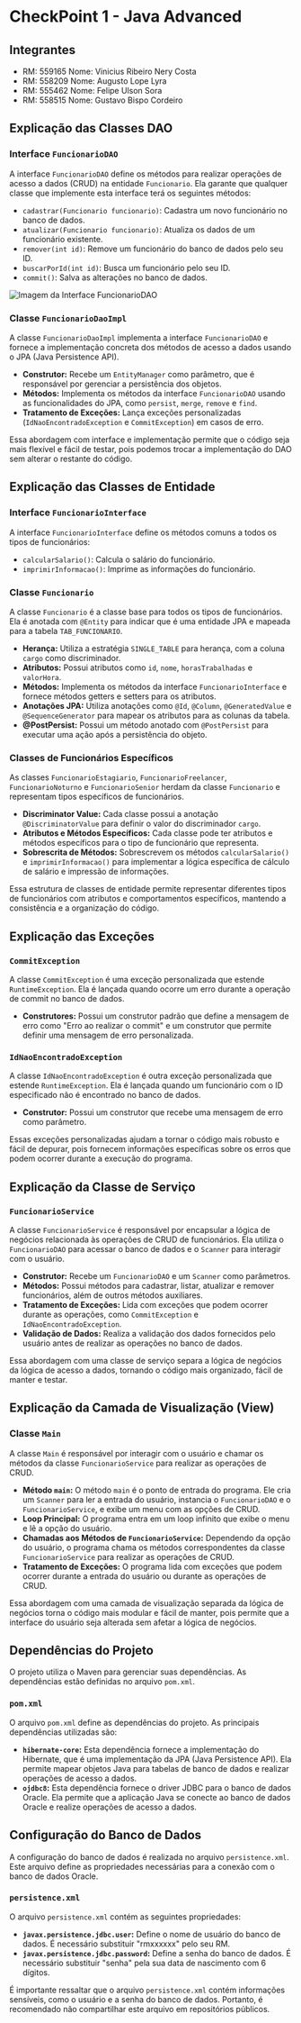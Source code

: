 # CheckPoint 1 - Java Advanced

## Integrantes

* RM: 559165 Nome: Vinicius Ribeiro Nery Costa
* RM: 558209 Nome: Augusto Lope Lyra
* RM: 555462 Nome: Felipe Ulson Sora
* RM: 558515 Nome: Gustavo Bispo Cordeiro

## Explicação das Classes DAO

### Interface `FuncionarioDAO`

A interface `FuncionarioDAO` define os métodos para realizar operações de acesso a dados (CRUD) na entidade `Funcionario`. Ela garante que qualquer classe que implemente esta interface terá os seguintes métodos:

* `cadastrar(Funcionario funcionario)`: Cadastra um novo funcionário no banco de dados.
* `atualizar(Funcionario funcionario)`: Atualiza os dados de um funcionário existente.
* `remover(int id)`: Remove um funcionário do banco de dados pelo seu ID.
* `buscarPorId(int id)`: Busca um funcionário pelo seu ID.
* `commit()`: Salva as alterações no banco de dados.

![Imagem da Interface FuncionarioDAO](cp1-java-advanced/images/interface-funcinarioDao.png)

### Classe `FuncionarioDaoImpl`

A classe `FuncionarioDaoImpl` implementa a interface `FuncionarioDAO` e fornece a implementação concreta dos métodos de acesso a dados usando o JPA (Java Persistence API).

* **Construtor:** Recebe um `EntityManager` como parâmetro, que é responsável por gerenciar a persistência dos objetos.
* **Métodos:** Implementa os métodos da interface `FuncionarioDAO` usando as funcionalidades do JPA, como `persist`, `merge`, `remove` e `find`.
* **Tratamento de Exceções:** Lança exceções personalizadas (`IdNaoEncontradoException` e `CommitException`) em casos de erro.

Essa abordagem com interface e implementação permite que o código seja mais flexível e fácil de testar, pois podemos trocar a implementação do DAO sem alterar o restante do código.

## Explicação das Classes de Entidade

### Interface `FuncionarioInterface`

A interface `FuncionarioInterface` define os métodos comuns a todos os tipos de funcionários:

* `calcularSalario()`: Calcula o salário do funcionário.
* `imprimirInformacao()`: Imprime as informações do funcionário.

### Classe `Funcionario`

A classe `Funcionario` é a classe base para todos os tipos de funcionários. Ela é anotada com `@Entity` para indicar que é uma entidade JPA e mapeada para a tabela `TAB_FUNCIONARIO`.

* **Herança:** Utiliza a estratégia `SINGLE_TABLE` para herança, com a coluna `cargo` como discriminador.
* **Atributos:** Possui atributos como `id`, `nome`, `horasTrabalhadas` e `valorHora`.
* **Métodos:** Implementa os métodos da interface `FuncionarioInterface` e fornece métodos getters e setters para os atributos.
* **Anotações JPA:** Utiliza anotações como `@Id`, `@Column`, `@GeneratedValue` e `@SequenceGenerator` para mapear os atributos para as colunas da tabela.
* **@PostPersist:** Possui um método anotado com `@PostPersist` para executar uma ação após a persistência do objeto.

### Classes de Funcionários Específicos

As classes `FuncionarioEstagiario`, `FuncionarioFreelancer`, `FuncionarioNoturno` e `FuncionarioSenior` herdam da classe `Funcionario` e representam tipos específicos de funcionários.

* **Discriminator Value:** Cada classe possui a anotação `@DiscriminatorValue` para definir o valor do discriminador `cargo`.
* **Atributos e Métodos Específicos:** Cada classe pode ter atributos e métodos específicos para o tipo de funcionário que representa.
* **Sobrescrita de Métodos:** Sobrescrevem os métodos `calcularSalario()` e `imprimirInformacao()` para implementar a lógica específica de cálculo de salário e impressão de informações.

Essa estrutura de classes de entidade permite representar diferentes tipos de funcionários com atributos e comportamentos específicos, mantendo a consistência e a organização do código.

## Explicação das Exceções

### `CommitException`

A classe `CommitException` é uma exceção personalizada que estende `RuntimeException`. Ela é lançada quando ocorre um erro durante a operação de commit no banco de dados.

* **Construtores:** Possui um construtor padrão que define a mensagem de erro como "Erro ao realizar o commit" e um construtor que permite definir uma mensagem de erro personalizada.

### `IdNaoEncontradoException`

A classe `IdNaoEncontradoException` é outra exceção personalizada que estende `RuntimeException`. Ela é lançada quando um funcionário com o ID especificado não é encontrado no banco de dados.

* **Construtor:** Possui um construtor que recebe uma mensagem de erro como parâmetro.

Essas exceções personalizadas ajudam a tornar o código mais robusto e fácil de depurar, pois fornecem informações específicas sobre os erros que podem ocorrer durante a execução do programa.

## Explicação da Classe de Serviço

### `FuncionarioService`

A classe `FuncionarioService` é responsável por encapsular a lógica de negócios relacionada às operações de CRUD de funcionários. Ela utiliza o `FuncionarioDAO` para acessar o banco de dados e o `Scanner` para interagir com o usuário.

* **Construtor:** Recebe um `FuncionarioDAO` e um `Scanner` como parâmetros.
* **Métodos:** Possui métodos para cadastrar, listar, atualizar e remover funcionários, além de outros métodos auxiliares.
* **Tratamento de Exceções:** Lida com exceções que podem ocorrer durante as operações, como `CommitException` e `IdNaoEncontradoException`.
* **Validação de Dados:** Realiza a validação dos dados fornecidos pelo usuário antes de realizar as operações no banco de dados.

Essa abordagem com uma classe de serviço separa a lógica de negócios da lógica de acesso a dados, tornando o código mais organizado, fácil de manter e testar.

## Explicação da Camada de Visualização (View)

### Classe `Main`

A classe `Main` é responsável por interagir com o usuário e chamar os métodos da classe `FuncionarioService` para realizar as operações de CRUD.

* **Método `main`:** O método `main` é o ponto de entrada do programa. Ele cria um `Scanner` para ler a entrada do usuário, instancia o `FuncionarioDAO` e o `FuncionarioService`, e exibe um menu com as opções de CRUD.
* **Loop Principal:** O programa entra em um loop infinito que exibe o menu e lê a opção do usuário.
* **Chamadas aos Métodos de `FuncionarioService`:** Dependendo da opção do usuário, o programa chama os métodos correspondentes da classe `FuncionarioService` para realizar as operações de CRUD.
* **Tratamento de Exceções:** O programa lida com exceções que podem ocorrer durante a entrada do usuário ou durante as operações de CRUD.

Essa abordagem com uma camada de visualização separada da lógica de negócios torna o código mais modular e fácil de manter, pois permite que a interface do usuário seja alterada sem afetar a lógica de negócios.

## Dependências do Projeto

O projeto utiliza o Maven para gerenciar suas dependências. As dependências estão definidas no arquivo `pom.xml`.

### `pom.xml`

O arquivo `pom.xml` define as dependências do projeto. As principais dependências utilizadas são:

* **`hibernate-core`:** Esta dependência fornece a implementação do Hibernate, que é uma implementação da JPA (Java Persistence API). Ela permite mapear objetos Java para tabelas de banco de dados e realizar operações de acesso a dados.
* **`ojdbc8`:** Esta dependência fornece o driver JDBC para o banco de dados Oracle. Ela permite que a aplicação Java se conecte ao banco de dados Oracle e realize operações de acesso a dados.

## Configuração do Banco de Dados

A configuração do banco de dados é realizada no arquivo `persistence.xml`. Este arquivo define as propriedades necessárias para a conexão com o banco de dados Oracle.

### `persistence.xml`

O arquivo `persistence.xml` contém as seguintes propriedades:

* **`javax.persistence.jdbc.user`:** Define o nome de usuário do banco de dados. É necessário substituir "rmxxxxxx" pelo seu RM.
* **`javax.persistence.jdbc.password`:** Define a senha do banco de dados. É necessário substituir "senha" pela sua data de nascimento com 6 dígitos.

É importante ressaltar que o arquivo `persistence.xml` contém informações sensíveis, como o usuário e a senha do banco de dados. Portanto, é recomendado não compartilhar este arquivo em repositórios públicos.
